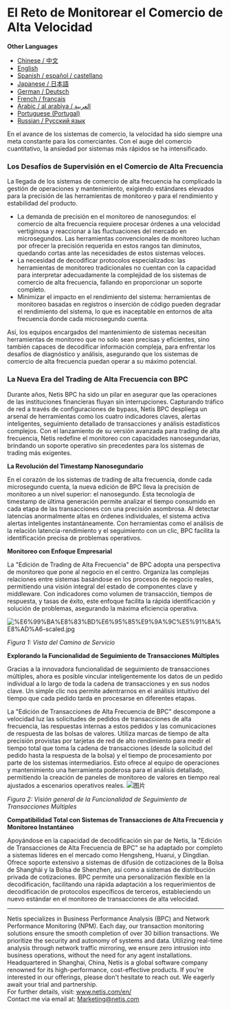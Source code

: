 # El Reto de Monitorear el Comercio de Alta Velocidad

**Other Languages**

+ [Chinese / 中文](https://github.com/lvdeshuii/OverFlow/blob/main/docs/zh/High-frequency-Trading-System-Monitoring-zh.md)
+ [English](https://github.com/lvdeshuii/OverFlow/blob/main/docs/en/High-frequency-Trading-System-Monitoring-en.md)
+ [Spanish / español / castellano](https://github.com/lvdeshuii/OverFlow/blob/main/docs/es/High-frequency-Trading-System-Monitoring-es.md)
+ [Japanese / 日本語](https://github.com/lvdeshuii/OverFlow/blob/main/docs/ja/High-frequency-Trading-System-Monitoring-ja.md)
+ [German / Deutsch](https://github.com/lvdeshuii/OverFlow/blob/main/docs/de/High-frequency-Trading-System-Monitoring-de.md)
+ [French / français](https://github.com/lvdeshuii/OverFlow/blob/main/docs/fr/High-frequency-Trading-System-Monitoring-fr.md)
+ [Arabic / al arabiya / العربية](https://github.com/lvdeshuii/OverFlow/blob/main/docs/ar/High-frequency-Trading-System-Monitoring-ar.md)
+ [Portuguese (Portugal)](https://github.com/lvdeshuii/OverFlow/blob/main/docs/pt/High-frequency-Trading-System-Monitoring-pt.md)
+ [Russian / Русский язык](https://github.com/lvdeshuii/OverFlow/blob/main/docs/ru/High-frequency-Trading-System-Monitoring-ru.md)

En el avance de los sistemas de comercio, la velocidad ha sido siempre una meta constante para los comerciantes. Con el auge del comercio cuantitativo, la ansiedad por sistemas más rápidos se ha intensificado.

### Los Desafíos de Supervisión en el Comercio de Alta Frecuencia

La llegada de los sistemas de comercio de alta frecuencia ha complicado la gestión de operaciones y mantenimiento, exigiendo estándares elevados para la precisión de las herramientas de monitoreo y para el rendimiento y estabilidad del producto.

- La demanda de precisión en el monitoreo de nanosegundos: el comercio de alta frecuencia requiere procesar órdenes a una velocidad vertiginosa y reaccionar a las fluctuaciones del mercado en microsegundos. Las herramientas convencionales de monitoreo luchan por ofrecer la precisión requerida en estos rangos tan diminutos, quedando cortas ante las necesidades de estos sistemas veloces.
- La necesidad de decodificar protocolos especializados: las herramientas de monitoreo tradicionales no cuentan con la capacidad para interpretar adecuadamente la complejidad de los sistemas de comercio de alta frecuencia, fallando en proporcionar un soporte completo.
- Minimizar el impacto en el rendimiento del sistema: herramientas de monitoreo basadas en registros o inserción de código pueden degradar el rendimiento del sistema, lo que es inaceptable en entornos de alta frecuencia donde cada microsegundo cuenta.

Así, los equipos encargados del mantenimiento de sistemas necesitan herramientas de monitoreo que no solo sean precisas y eficientes, sino también capaces de decodificar información compleja, para enfrentar los desafíos de diagnóstico y análisis, asegurando que los sistemas de comercio de alta frecuencia puedan operar a su máximo potencial.

### La Nueva Era del Trading de Alta Frecuencia con BPC

Durante años, Netis BPC ha sido un pilar en asegurar que las operaciones de las instituciones financieras fluyan sin interrupciones. Capturando tráfico de red a través de configuraciones de bypass, Netis BPC despliega un arsenal de herramientas como los cuatro indicadores claves, alertas inteligentes, seguimiento detallado de transacciones y análisis estadísticos complejos. Con el lanzamiento de su versión avanzada para trading de alta frecuencia, Netis redefine el monitoreo con capacidades nanosegundarias, brindando un soporte operativo sin precedentes para los sistemas de trading más exigentes.

**La Revolución del Timestamp Nanosegundario**

En el corazón de los sistemas de trading de alta frecuencia, donde cada microsegundo cuenta, la nueva edición de BPC lleva la precisión de monitoreo a un nivel superior: el nanosegundo. Esta tecnología de timestamp de última generación permite analizar el tiempo consumido en cada etapa de las transacciones con una precisión asombrosa. Al detectar latencias anormalmente altas en órdenes individuales, el sistema activa alertas inteligentes instantáneamente. Con herramientas como el análisis de la relación latencia-rendimiento y el seguimiento con un clic, BPC facilita la identificación precisa de problemas operativos.

**Monitoreo con Enfoque Empresarial**

La "Edición de Trading de Alta Frecuencia" de BPC adopta una perspectiva de monitoreo que pone al negocio en el centro. Organiza las complejas relaciones entre sistemas basándose en los procesos de negocio reales, permitiendo una visión integral del estado de componentes clave y middleware. Con indicadores como volumen de transacción, tiempos de respuesta, y tasas de éxito, este enfoque facilita la rápida identificación y solución de problemas, asegurando la máxima eficiencia operativa.

![%E6%99%BA%E8%83%BD%E6%95%85%E9%9A%9C%E5%91%8A%E8%AD%A6-scaled.jpg](https://www.netis.com/wp-content/uploads/2022/05/%E6%99%BA%E8%83%BD%E6%95%85%E9%9A%9C%E5%91%8A%E8%AD%A6-scaled.jpg)

*Figura 1: Vista del Camino de Servicio*

**Explorando la Funcionalidad de Seguimiento de Transacciones Múltiples**

Gracias a la innovadora funcionalidad de seguimiento de transacciones múltiples, ahora es posible vincular inteligentemente los datos de un pedido individual a lo largo de toda la cadena de transacciones y en sus nodos clave. Un simple clic nos permite adentrarnos en el análisis intuitivo del tiempo que cada pedido tarda en procesarse en diferentes etapas.

La "Edición de Transacciones de Alta Frecuencia de BPC" descompone a velocidad luz las solicitudes de pedidos de transacciones de alta frecuencia, las respuestas internas a estos pedidos y las comunicaciones de respuesta de las bolsas de valores. Utiliza marcas de tiempo de alta precisión provistas por tarjetas de red de alto rendimiento para medir el tiempo total que toma la cadena de transacciones (desde la solicitud del pedido hasta la respuesta de la bolsa) y el tiempo de procesamiento por parte de los sistemas intermediarios. Esto ofrece al equipo de operaciones y mantenimiento una herramienta poderosa para el análisis detallado, permitiendo la creación de paneles de monitoreo de valores en tiempo real ajustados a escenarios operativos reales.
![图片](https://mmbiz.qpic.cn/mmbiz_jpg/o672k3fsicq19VyEficPiaZ2k9iaJhBWWYicHSHVWKyCm89sMW99ER72MfE1GBUsmQob7o6hmpjQvUD3BrDsFV33zlQ/640?wx_fmt=jpeg&tp=webp&wxfrom=5&wx_lazy=1&wx_co=1)

*Figura 2: Visión general de la Funcionalidad de Seguimiento de Transacciones Múltiples*

**Compatibilidad Total con Sistemas de Transacciones de Alta Frecuencia y Monitoreo Instantáneo**

Apoyándose en la capacidad de decodificación sin par de Netis, la "Edición de Transacciones de Alta Frecuencia de BPC" se ha adaptado por completo a sistemas líderes en el mercado como Hengsheng, Huarui, y Dingdian. Ofrece soporte extensivo a sistemas de difusión de cotizaciones de la Bolsa de Shanghái y la Bolsa de Shenzhen, así como a sistemas de distribución privada de cotizaciones. BPC permite una personalización flexible en la decodificación, facilitando una rápida adaptación a los requerimientos de decodificación de protocolos específicos de terceros, estableciendo un nuevo estándar en el monitoreo de transacciones de alta velocidad.

***
Netis specializes in Business Performance Analysis (BPC) and Network Performance Monitoring (NPM). Each day, our transaction monitoring solutions ensure the smooth completion of over 30 billion transactions. We prioritize the security and autonomy of systems and data. Utilizing real-time analysis through network traffic mirroring, we ensure zero intrusion into business operations, without the need for any agent installations. Headquartered in Shanghai, China, Netis is a global software company renowned for its high-performance, cost-effective products. If you're interested in our offerings, please don't hesitate to reach out. We eagerly await your trial and partnership.  
For further details, visit: www.netis.com/en/  
Contact me via email at: Marketing@netis.com
